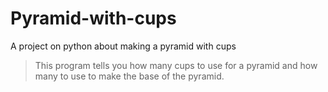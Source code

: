 # Pyramid-with-cups
A project on python about making a pyramid with cups

> This program tells you how many cups to use for a pyramid and how many to use to make the base of the pyramid.
